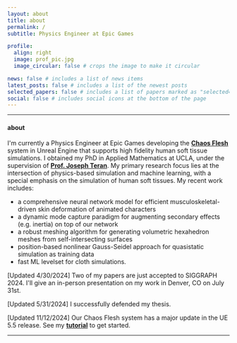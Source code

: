 ```yaml
---
layout: about
title: about
permalink: /
subtitle: Physics Engineer at Epic Games

profile:
  align: right
  image: prof_pic.jpg
  image_circular: false # crops the image to make it circular

news: false # includes a list of news items
latest_posts: false # includes a list of the newest posts
selected_papers: false # includes a list of papers marked as "selected={true}"
social: false # includes social icons at the bottom of the page
---
```

---
#### about

I'm currently a Physics Engineer at Epic Games developing the **[Chaos Flesh](https://dev.epicgames.com/community/learning/tutorials/W4mV/unreal-engine-chaos-flesh-emil-muscle-tutorial-5-5)** system in Unreal Engine that supports high fidelity human soft tissue simulations. I obtained my PhD in Applied Mathematics at UCLA, under the supervision of **[Prof. Joseph Teran](https://www.math.ucla.edu/~jteran/)**. My primary research focus lies at the intersection of physics-based simulation and machine learning, with a special emphasis on the simulation of human soft tissues. My recent work includes:
- a comprehensive neural network model for efficient musculoskeletal-driven skin deformation of animated characters
- a dynamic mode capture paradigm for augmenting secondary effects (e.g. inertia) on top of our network
- a robust meshing algorithm for generating volumetric hexahedron meshes from self-intersecting surfaces
- position-based nonlinear Gauss-Seidel approach for quasistatic simulation as training data
- fast ML levelset for cloth simulations. 

\[Updated 4/30/2024\] Two of my papers are just accepted to SIGGRAPH 2024. I'll give an in-person presentation on my work in Denver, CO on July 31st.

\[Updated 5/31/2024\] I successfully defended my thesis.

\[Updated 11/12/2024\] Our Chaos Flesh system has a major update in the UE 5.5 release. See my **[tutorial](https://dev.epicgames.com/community/learning/tutorials/W4mV/unreal-engine-chaos-flesh-emil-muscle-tutorial-5-5)** to get started.

---